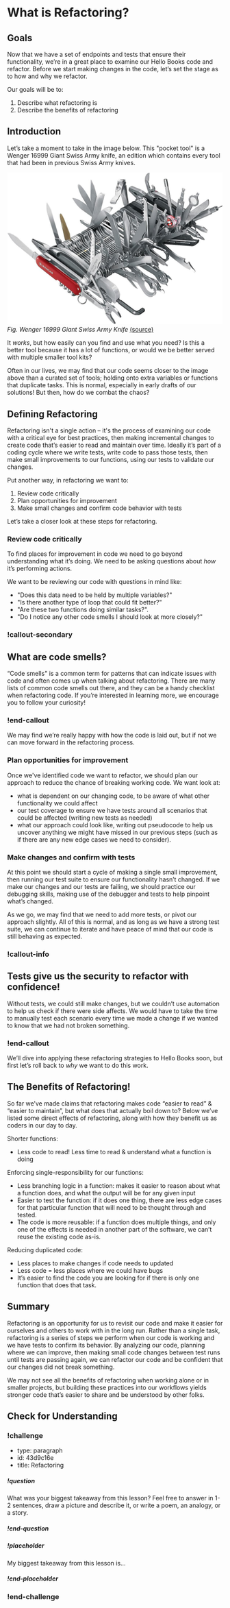 # What is Refactoring?

## Goals

Now that we have a set of endpoints and tests that ensure their functionality, we’re in a great place to examine our Hello Books code and refactor. Before we start making changes in the code, let’s set the stage as to how and why we refactor.

Our goals will be to:
1. Describe what refactoring is
1. Describe the benefits of refactoring

## Introduction
Let’s take a moment to take in the image below. This "pocket tool" is a Wenger 16999 Giant Swiss Army knife, an edition which contains every tool that had been in previous Swiss Army knives. 

![A picture of a pocket tool with 87 fold out implements, that are all partially or fully extended.](../assets/api-7-refactoring/api-7-refactoring_what-is-refactoring_giant-pocket-tool.jpg)  
*Fig. Wenger 16999 Giant Swiss Army Knife*  [(source)](https://www.amazon.com/Wenger-16999-Swiss-Knife-Giant/dp/B001DZTJRQ/)

It _works_, but how easily can you find and use what you need? Is this a better tool because it has a lot of functions, or would we be better served with multiple smaller tool kits?

Often in our lives, we may find that our code seems closer to the image above than a curated set of tools; holding onto extra variables or functions that duplicate tasks. This is normal, especially in early drafts of our solutions! But then, how do we combat the chaos? 

## Defining Refactoring

Refactoring isn't a single action – it's the process of examining our code with a critical eye for best practices, then making incremental changes to create code that’s easier to read and maintain over time. Ideally it’s part of a coding cycle where we write tests, write code to pass those tests, then make small improvements to our functions, using our tests to validate our changes.

Put another way, in refactoring we want to:
1. Review code critically
2. Plan opportunities for improvement 
3. Make small changes and confirm code behavior with tests

Let’s take a closer look at these steps for refactoring. 

### Review code critically

To find places for improvement in code we need to go beyond understanding what it’s doing. We need to be asking questions about _how_ it’s performing actions. 

We want to be reviewing our code with questions in mind like: 
- "Does this data need to be held by multiple variables?" 
- "Is there another type of loop that could fit better?" 
- "Are these two functions doing similar tasks?".
- "Do I notice any other code smells I should look at more closely?"

### !callout-secondary

## What are code smells?

“Code smells" is a common term for patterns that can indicate issues with code and often comes up when talking about refactoring. There are many lists of common code smells out there, and they can be a handy checklist when refactoring code. If you’re interested in learning more, we encourage you to follow your curiosity!

### !end-callout

We may find we’re really happy with how the code is laid out, but if not we can move forward in the refactoring process.

### Plan opportunities for improvement 

Once we've identified code we want to refactor, we should plan our approach to reduce the chance of breaking working code. We want look at:
- what is dependent on our changing code, to be aware of what other functionality we could affect
- our test coverage to ensure we have tests around all scenarios that could be affected (writing new tests as needed)
- what our approach could look like, writing out pseudocode to help us uncover anything we might have missed in our previous steps (such as if there are any new edge cases we need to consider). 

### Make changes and confirm with tests

At this point we should start a cycle of making a single small improvement, then running our test suite to ensure our functionality hasn’t changed. If we make our changes and our tests are failing, we should practice our debugging skills, making use of the debugger and tests to help pinpoint what’s changed.

As we go, we may find that we need to add more tests, or pivot our approach slightly. All of this is normal, and as long as we have a strong test suite, we can continue to iterate and have peace of mind that our code is still behaving as expected. 

### !callout-info

## Tests give us the security to refactor with confidence!

Without tests, we could still make changes, but we couldn’t use automation to help us check if there were side affects. We would have to take the time to manually test each scenario every time we made a change if we wanted to know that we had not broken something.

### !end-callout

We’ll dive into applying these refactoring strategies to Hello Books soon, but first let’s roll back to _why_ we want to do this work.

## The Benefits of Refactoring!

So far we’ve made claims that refactoring makes code “easier to read” & “easier to maintain”, but what does that actually boil down to? Below we’ve listed some direct effects of refactoring, along with how they benefit us as coders in our day to day.  

Shorter functions:
- Less code to read! Less time to read & understand what a function is doing

Enforcing single-responsibility for our functions:
- Less branching logic in a function: makes it easier to reason about what a function does, and what the output will be for any given input
- Easier to test the function: if it does one thing, there are less edge cases for that particular function that will need to be thought through and tested.
- The code is more reusable: if a function does multiple things, and only one of the effects is needed in another part of the software, we can’t reuse the existing code as-is.

Reducing duplicated code:
- Less places to make changes if code needs to updated
- Less code = less places where we could have bugs
- It’s easier to find the code you are looking for if there is only one function that does that task.

## Summary

Refactoring is an opportunity for us to revisit our code and make it easier for ourselves and others to work with in the long run. Rather than a single task, refactoring is a series of steps we perform when our code is working and we have tests to confirm its behavior. By analyzing our code, planning where we can improve, then making small code changes between test runs until tests are passing again, we can refactor our code and be confident that our changes did not break something.

We may not see all the benefits of refactoring when working alone or in smaller projects, but building these practices into our workflows yields stronger code that’s easier to share and be understood by other folks.

## Check for Understanding

<!-- Question Takeaway -->
<!-- prettier-ignore-start -->
### !challenge
* type: paragraph
* id: 43d9c16e
* title: Refactoring
##### !question

What was your biggest takeaway from this lesson? Feel free to answer in 1-2 sentences, draw a picture and describe it, or write a poem, an analogy, or a story.

##### !end-question
##### !placeholder

My biggest takeaway from this lesson is...

##### !end-placeholder
### !end-challenge
<!-- prettier-ignore-end -->
